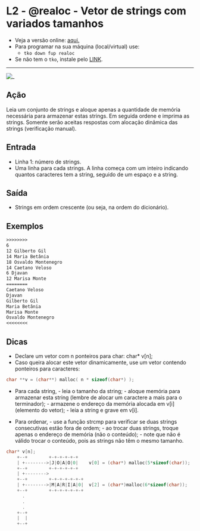 # L2 - @realoc - Vetor de strings com variados tamanhos

- Veja a versão online: [aqui.](https://github.com/qxcodefup/arcade/blob/master/base/realoc/Readme.md)
- Para programar na sua máquina (local/virtual) use:
  - `tko down fup realoc`
- Se não tem o `tko`, instale pelo [LINK](https://github.com/senapk/tko).

---

![_](https://raw.githubusercontent.com/qxcodefup/arcade/master/base/realoc/cover.jpg)

## Ação

Leia um conjunto de strings e aloque apenas a quantidade de memória necessária para armazenar estas strings. Em seguida ordene e imprima as strings. Somente serão aceitas respostas com alocação dinâmica das strings (verificação manual).

## Entrada

- Linha 1: número de strings.
- Uma linha para cada strings.
A linha começa com um inteiro indicando quantos caracteres tem a string,
seguido de um espaço e a string.
  
## Saída

- Strings em ordem crescente (ou seja, na ordem do dicionário).
  
## Exemplos

``` txt
>>>>>>>>
6
12 Gilberto Gil
14 Maria Betânia
18 Osvaldo Montenegro
14 Caetano Veloso
6 Djavan
12 Marisa Monte
========
Caetano Veloso
Djavan
Gilberto Gil
Maria Betânia
Marisa Monte
Osvaldo Montenegro
<<<<<<<<
```

## Dicas

- Declare um vetor com n ponteiros para char:
  char* v\[n\];
- Caso queira alocar este vetor dinamicamente, use um vetor contendo ponteiros para caracteres:

```c  
char **v = (char**) malloc( n * sizeof(char*) );
```

- Para cada string,
      - leia o tamanho da string;
      - aloque memória para armazenar esta string (lembre de alocar um caractere a mais para o terminador);
      - armazene o endereço da memória alocada em v\[i\] (elemento do vetor);
      - leia a string e grave em v\[i\].

- Para ordenar,
      - use a função strcmp para verificar se duas strings consecutivas estão fora de ordem;
      - ao trocar duas strings, troque apenas o endereço de memória (não o conteúdo);
      - note que não é válido trocar o conteúdo, pois as strings não têm o mesmo tamanho.

```c
char* v[n];
    +--+        +-+-+-+-+-+
    | +-------->|J|O|A|O|0|    v[0] = (char*) malloc(5*sizeof(char));
    +--+        +-+-+-+-+-+
    | +-------->
    +--+        +-+-+-+-+-+-+
    | +-------->|M|A|R|I|A|0|  v[2] = (char*)malloc(6*sizeof(char));
    +--+        +-+-+-+-+-+-+
      .
      .
      .
    +--+
    |  |
    +--+
```
